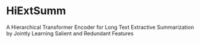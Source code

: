 # HiExtSumm
A Hierarchical Transformer Encoder for Long Text Extractive Summarization by Jointly Learning Salient and Redundant Features
